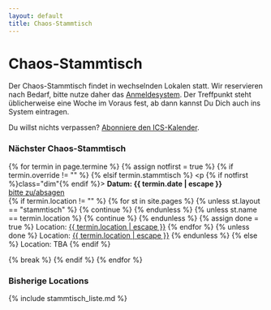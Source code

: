 ```yaml
---
layout: default
title: Chaos-Stammtisch
---
```


# Chaos-Stammtisch

Der Chaos-Stammtisch findet in wechselnden Lokalen statt. Wir reservieren nach Bedarf, bitte nutze daher das [Anmeldesystem](yarpnarp.html). Der Treffpunkt steht üblicherweise eine Woche im Voraus fest, ab dann kannst Du Dich auch ins System eintragen.

Du willst nichts verpassen? [Abonniere den ICS-Kalender](c14h.ics).

<div itemscope itemtype="http://data-vocabulary.org/Event">
<h3>Nächster <span itemprop="summary">Chaos-Stammtisch</span></h3>

{% for termin in page.termine %}
	{% assign notfirst = true %}
	{% if termin.override != "" %}
	{% elsif termin.stammtisch %}
		<p {% if notfirst %}class="dim"{% endif %}>
		<b>Datum: <time itemprop="startDate" datetime="{{termin.date}}T19:00">{{ termin.date | escape }}</time></b><br>
		<a href="yarpnarp.html" itemprop="url">bitte zu/absagen</a><br/>
		{% if termin.location != "" %}
			{% for st in site.pages %}
				{% unless st.layout == "stammtisch" %}
					{% continue %}
				{% endunless %}
				{% unless st.name == termin.location %}
					{% continue %}
				{% endunless %}
				{% assign done = true %}
				Location: <a href="{{ st.url }}" itemprop="location">{{ termin.location | escape }}</a>
        <span itemprop="geo" itemscope itemtype="http://data-vocabulary.org/Geo">
          <meta itemprop="latitude" content="{{st.lat}}" />
          <meta itemprop="longitude" content="{{st.lon}}" />
        </span>
			{% endfor %}
			{% unless done %}
				Location: <a href="stammtisch.html">{{ termin.location | escape }}</a>
			{% endunless %}
		{% else %}
			Location: TBA
		{% endif %}
		</p>
		{% break %}
	{% endif %}
{% endfor %}
</div>

### Bisherige Locations

{% include stammtisch_liste.md %}
